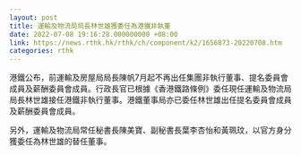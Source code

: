 ```yaml
---
layout: post
title: 運輸及物流局局長林世雄獲委任為港鐵非執董
date: 2022-07-08 19:16:28.000000000 +08:00
link: https://news.rthk.hk/rthk/ch/component/k2/1656873-20220708.htm
categories: rthk
---
```


港鐵公布，前運輸及房屋局局長陳帆7月起不再出任集團非執行董事、提名委員會成員及薪酬委員會成員。行政長官已根據《香港鐵路條例》委任現任運輸及物流局局長林世雄接任港鐵非執行董事。港鐵董事局亦已委任林世雄出任提名委員會成員及薪酬委員會成員。

另外，運輸及物流局常任秘書長陳美寶、副秘書長葉李杏怡和黃珮玟，以官方身分獲委任為林世雄的替任董事。
